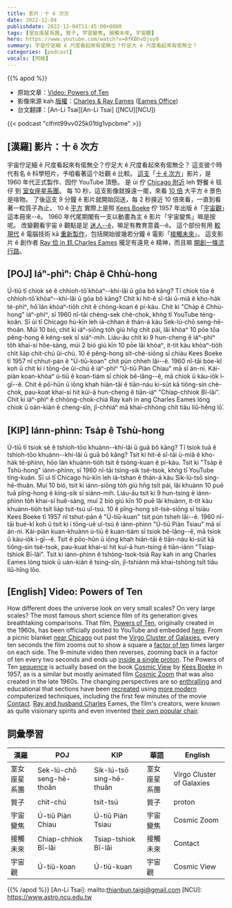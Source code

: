```yaml
---
title: 影片：十 ê 次方
date: 2022-12-04
publishdate: 2022-12-04T11:45:00+0800
tags: [室女座星系團, 質子, 宇宙變焦, 接觸未來, 宇宙觀]
hero: https://www.youtube.com/watch?v=0fKBhvDjuy0
summary: 宇宙佇足細 ê 尺度看起來有偌無仝？佇足大 ê 尺度看起來有偌無仝？
categories: [podcast]
vocals: [阿綠]
---
```


{{% apod %}}

- 原始文章：[Video: Powers of Ten](https://apod.nasa.gov/apod/ap221204.html)
- 影像來源 kah [版權][copyright]：[Charles & Ray Eames](https://en.wikipedia.org/wiki/Charles_and_Ray_Eames) ([Eames Office](https://www.eamesoffice.com/))
- 台文翻譯：[An-Li Tsai][An-Li Tsai] ([NCU][NCU])

{{< podcast "clfmt99vv025k01tlg1vpcbme" >}}

## [漢羅] 影片：十 ê 次方
宇宙佇足細 ê 尺度看起來有偌無仝？佇足大 ê 尺度看起來有偌無仝？
這支彼个時代有名 ê 科學短片，予咱看著這个壯觀 ê 比較。
[這支][here]「[十 ê 次方][Powers of Ten]」影片，是 1960 年代正式製作、囥佇 YouTube 頂懸。
是 ùi 佇 [Chicago 附近][near Chicago] leh 野餐 ê 毯仔 到 [室女座星系團][Virgo Cluster of Galaxies t]。
每 10 秒，這支影像就搝遠一擺，來看 [10 倍][factor of ten] 大平方 ê 景色是啥物。
了後這支 9 分鐘 ê 影片就開始回送，每 2 秒搝近 10 倍來看，一直到看著一粒質子為止。
10 ê [平方][sequence] 實際上是照 [Kees Boeke] 佇 1957 年出版 ê「[宇宙觀][Cosmic View]」這本冊來--ê。
1960 年代尾期閣有一支以動畫為主 ê 影片「宇宙變焦」嘛是按呢。
改變觀看宇宙 ê 觀點是足 [迷人--ê][enthralling]，嘛足有教育意義--ê。
這个部份有用 [較現代][more modern] ê 電腦技術 kā [重新製作][recreated]，包括開始彼幾若分鐘 ê 電影「[接觸未來][Contact]」。
這支影片 ê 創作者 [Ray 佮 in 尪 Charles Eames][Ray and husband Charles] 攏足有遠見 ê 精神，而且嘛 [開創一條流行路][their own popular chair]。


## [POJ] Iáⁿ-phìⁿ: Cha̍p ê Chhù-hong
Ú-tiū tī chiok sè ê chhioh-tō͘ khòaⁿ--khí-lâi ū gōa bô kāng? Tī chiok tōa ê chhioh-tō͘ khòaⁿ--khí-lâi ū gōa bô kāng?
Chit ki hit-ê sî-tāi ū-miâ ê kho-ha̍k té-phìⁿ, hō͘ lán khòaⁿ-tio̍h chit ê chòng-koan ê pí-kàu.
Chit ki "Cha̍p ê Chhù-hong" iáⁿ-phìⁿ, sī 1960 nî-tāi chèng-sek chè-chok, khǹg tī YouTube téng-koân.
Sī ùi tī Chicago hù-kīn leh iá-chhan ê thán-á kàu Sek-lú-chō seng-hē-thoân.
Múi 10 bió, chit ki iáⁿ-siōng to̍h giú hn̄g chi̍t pái, lâi khòaⁿ 10 pōe tōa pêng-hong ê kéng-sek sī siáⁿ-mih.
Liáu-āu chit ki 9 hun-cheng ê iáⁿ-phìⁿ to̍h khai-sí hôe-sàng, múi 2 bió giú kīn 10 pōe lâi khòaⁿ, it-ti̍t kàu khòaⁿ-tio̍h chi̍t lia̍p chit-chú ûi-chú.
10 ê pêng-hong si̍t-chè-siōng sī chiàu Kees Boeke tī 1957 nî chhut-pán ê "Ú-tiū-koan" chit pún chheh lâi--ê.
1960 nî-tāi bóe-kî koh ū chit ki í tōng-ōe ûi-chú ê iáⁿ-phìⁿ "Ú-tiū Piàn Chiau" mā sī án-ni.
Kái-piàn koan-khòaⁿ ú-tiū ê koan-tiám sī chiok bê-lâng--ê, mā chiok ū kàu-io̍k ì-gī--ê.
Chit ê pō͘-hūn ū iōng khah hiān-tāi ê tiān-náu ki-su̍t kā tiông-sin chè-chok, pau-koat khai-sí hit kúi-ā hun-cheng ê tiān-iáⁿ "Chiap-chhiok Bī-lâi".
Chit ki iáⁿ-phìⁿ ê chhòng-chok-chiá Ray kah in ang Charles Eames lóng chiok ū oán-kiàn ê cheng-sîn, jî-chhiáⁿ mā khai-chhòng chi̍t tiâu liû-hêng lō͘.

## [KIP]  Iánn-phìnn: Tsa̍p ê Tshù-hong
Ú-tiū tī tsiok sè ê tshioh-tōo khuànn--khí-lâi ū guā bô kāng? Tī tsiok tuā ê tshioh-tōo khuànn--khí-lâi ū guā bô kāng?
Tsit ki hit-ê sî-tāi ū-miâ ê kho-ha̍k té-phìnn, hōo lán khuànn-tio̍h tsit ê tsòng-kuan ê pí-kàu.
Tsit ki "Tsa̍p ê Tshù-hong" iánn-phìnn, sī 1960 nî-tāi tsìng-sik tsè-tsok, khǹg tī YouTube tíng-kuân.
Sī uì tī Chicago hù-kīn leh iá-tshan ê thán-á kàu Sik-lú-tsō sing-hē-thuân.
Muí 10 bió, tsit ki iánn-siōng to̍h giú hn̄g tsi̍t pái, lâi khuànn 10 puē tuā pîng-hong ê kíng-sik sī siánn-mih.
Liáu-āu tsit ki 9 hun-tsing ê iánn-phìnn to̍h khai-sí huê-sàng, muí 2 bió giú kīn 10 puē lâi khuànn, it-ti̍t kàu khuànn-tio̍h tsi̍t lia̍p tsit-tsú uî-tsú.
10 ê pîng-hong si̍t-tsè-siōng sī tsiàu Kees Boeke tī 1957 nî tshut-pán ê "Ú-tiū-kuan" tsit pún tsheh lâi--ê.
1960 nî-tāi bué-kî koh ū tsit ki í tōng-uē uî-tsú ê iánn-phìnn "Ú-tiū Piàn Tsiau" mā sī án-ni.
Kái-piàn kuan-khuànn ú-tiū ê kuan-tiám sī tsiok bê-lâng--ê, mā tsiok ū kàu-io̍k ì-gī--ê.
Tsit ê pōo-hūn ū iōng khah hiān-tāi ê tiān-náu ki-su̍t kā tiông-sin tsè-tsok, pau-kuat khai-sí hit kuí-ā hun-tsing ê tiān-iánn "Tsiap-tshiok Bī-lâi".
Tsit ki iánn-phìnn ê tshòng-tsok-tsiá Ray kah in ang Charles Eames lóng tsiok ū uán-kiàn ê tsing-sîn, jî-tshiánn mā khai-tshòng tsi̍t tiâu liû-hîng lōo.

## [English] Video: Powers of Ten
How different does the universe look on very small scales?
On very large scales?
The most famous short science film of its generation gives breathtaking comparisons.
That film, [Powers of Ten][Powers of Ten], originally created in the 1960s, has been officially posted to YouTube and embedded [here][here].
From a picnic blanket [near Chicago][near Chicago] out past the [Virgo Cluster of Galaxies][Virgo Cluster of Galaxies e], every ten seconds the film zooms out to show a square a [factor of ten][factor of ten] times larger on each side.
The 9-minute video then reverses, zooming back in a factor of ten every two seconds and ends up [inside a single proton][inside a single proton].
The Powers of Ten [sequence][sequence] is actually based on the book [Cosmic View][Cosmic View] by [Kees Boeke][Kees Boeke] in 1957, as is a similar but mostly animated film [Cosmic Zoom][Cosmic Zoom] that was also created in the late 1960s.
The changing perspectives are so [enthralling][enthralling] and educational that sections have been [recreated][recreated] using [more modern][more modern] computerized techniques, including the first few minutes of the movie [Contact][Contact].
[Ray and husband Charles][Ray and husband Charles] Eames, the film's creators, were known as quite visionary spirits and even invented [their own popular chair][their own popular chair].

## 詞彙學習

|漢羅|POJ|KIP|華語|English|
|-|-|-|-|-|
|室女座星系團|Sek-lú-chō seng-hē-thoân|Sik-lú-tsō sing-hē-thuân|室女座星系團|Virgo Cluster of Galaxies|
|質子|chit-chú|tsit-tsú|質子|proton|
|宇宙變焦|Ú-tiū Piàn Chiau|Ú-tiū Piàn Tsiau|宇宙變焦|Cosmic Zoom|
|接觸未來|Chiap-chhiok Bī-lâi|Tsiap-tshiok Bī-lâi|接觸未來|Contact|
|宇宙觀|Ú-tiū-koan|Ú-tiū-kuan|宇宙觀|Cosmic View|

{{% /apod %}}
[An-Li Tsai]: mailto:thianbun.taigi@gmail.com
[NCU]: https://www.astro.ncu.edu.tw

[copyright]: https://apod.nasa.gov/apod/fap/lib/about_apod.html#srapply
[License]: https://creativecommons.org/licenses/by/2.0/

[Powers of Ten]:https://en.wikipedia.org/wiki/Powers_of_Ten_(film)
[here]:http://www.youtube.com/watch?v=0fKBhvDjuy0
[near Chicago]:https://apod.nasa.gov/apod/ap050724.html
[Virgo Cluster of Galaxies e]:https://apod.nasa.gov/apod/ap220615.html
[Virgo Cluster of Galaxies t]:https://apod.tw/daily/20220615/
[factor of ten]:https://www.quora.com/What-does-it-mean-to-increase-something-by-a-factor-of-10-and-reduce-something-by-a-factor-of-10
[inside a single proton]:https://www.quantamagazine.org/inside-the-proton-the-most-complicated-thing-imaginable-20221019/
[sequence]:https://www.eamesoffice.com/the-work/powers-of-ten-a-rough-sketch/
[Cosmic View]:https://en.wikipedia.org/wiki/Cosmic_View
[Kees Boeke]:https://en.wikipedia.org/wiki/Kees_Boeke
[Cosmic Zoom]:https://en.wikipedia.org/wiki/Cosmic_Zoom
[enthralling]:https://www.catit.com/wp-content/uploads/2021/04/All-you-need-to-become-your-cats-hero-5.jpg
[recreated]:http://micro.magnet.fsu.edu/primer/java/scienceopticsu/powersof10/
[more modern]:https://htwins.net/scale2/
[Contact]:http://www.youtube.com/watch?v=kNAUR7NQCLA
[Ray and husband Charles]:http://en.wikipedia.org/wiki/Charles_and_Ray_Eames
[their own popular chair]:https://en.wikipedia.org/wiki/Eames_Lounge_Chair_Wood
